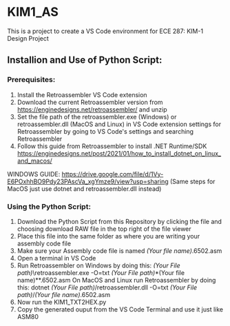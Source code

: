 # KIM1_AS
This is a project to create a VS Code environment for ECE 287: KIM-1 Design Project

## Installion and Use of Python Script:
### Prerequisites: 
1. Install the Retroassembler VS Code extension
2. Download the current Retroassembler version from https://enginedesigns.net/retroassembler/ and unzip
3. Set the file path of the retroassembler.exe (Windows) or retroassembler.dll (MacOS and Linux) in VS Code extension settings for Retroassembler by going to VS Code's settings and searching Retroassembler
4. Follow this guide from Retroassembler to install .NET Runtime/SDK https://enginedesigns.net/post/2021/01/how_to_install_dotnet_on_linux_and_macos/

WINDOWS GUIDE: https://drive.google.com/file/d/1Vy-E6POxhhBO9Pdy23PAscVa_xgYmze9/view?usp=sharing (Same steps for MacOS just use dotnet and retroassembler.dll instead)

### Using the Python Script:
1. Download the Python Script from this Repository by clicking the file and choosing download RAW file in the top right of the file viewer
2. Place this file into the same folder as where you are writing your assembly code file
3. Make sure your Assembly code file is named *(Your file name)*.6502.asm
4. Open a terminal in VS Code
5. Run Retroassembler on Windows by doing this: *(Your File path)*\retroassembler.exe -O=txt *(Your File path)*\*(Your file name)**.6502.asm
   On MacOS and Linux run Retroassembler by doing this: dotnet *(Your File path)*/retroassembler.dll -O=txt *(Your File path)*/*(Your file name)*.6502.asm
6. Now run the KIM1_TXT2HEX.py
7. Copy the generated ouput from the VS Code Terminal and use it just like ASM80
